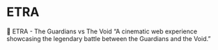 # ETRA
🌌 ETRA - The Guardians vs The Void “A cinematic web experience showcasing the legendary battle between the Guardians and the Void.”
